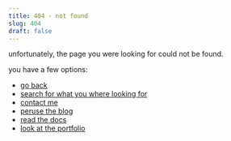 ```yaml
---
title: 404 - not found
slug: 404
draft: false
---
```


unfortunately, the page you were looking for could not be found.

you have a few options:
- [go back](/)
- [search for what you where looking for](/search)
- [contact me](/contact)
- [peruse the blog](/blog)
- [read the docs](/docs)
- [look at the portfolio](/portfolio)
